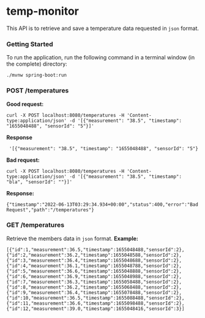 # temp-monitor
This API is to retrieve and save a temperature data requested in `json` format.


### Getting Started
To run the application, run the following command in a terminal window (in the complete) directory:

`./mvnw spring-boot:run`

### POST /temperatures

__Good request:__

`curl -X POST localhost:8080/temperatures -H 'Content-type:application/json' -d '[{"measurement": "38.5", "timestamp": "1655048488", "sensorId": "5"}]'`

__Response__

` '[{"measurement": "38.5", "timestamp": "1655048488", "sensorId": "5"}`

__Bad request:__

`curl -X POST localhost:8080/temperatures -H 'Content-type:application/json' -d '[{"measurement": "38.5", "timestamp": "bla", "sensorId": ""}]'`

__Response:__

`{"timestamp":"2022-06-13T03:29:34.934+00:00","status":400,"error":"Bad Request","path":"/temperatures"}`


### GET /temperatures

Retrieve the members data in `json` format.
__Example:__

`[{"id":1,"measurement":36.5,"timestamp":1655048488,"sensorId":2},{"id":2,"measurement":36.2,"timestamp":1655048588,"sensorId":2},{"id":3,"measurement":36.4,"timestamp":1655048688,"sensorId":2},{"id":4,"measurement":36.1,"timestamp":1655048788,"sensorId":2},{"id":5,"measurement":36.6,"timestamp":1655048888,"sensorId":2},{"id":6,"measurement":36.9,"timestamp":1655048988,"sensorId":2},{"id":7,"measurement":36.3,"timestamp":1655058488,"sensorId":2},{"id":8,"measurement":36.2,"timestamp":1655068488,"sensorId":2},{"id":9,"measurement":36.4,"timestamp":1655078488,"sensorId":2},{"id":10,"measurement":36.5,"timestamp":1655088488,"sensorId":2},{"id":11,"measurement":36.6,"timestamp":1655098488,"sensorId":2},{"id":12,"measurement":39.0,"timestamp":1655048416,"sensorId":3}]`
